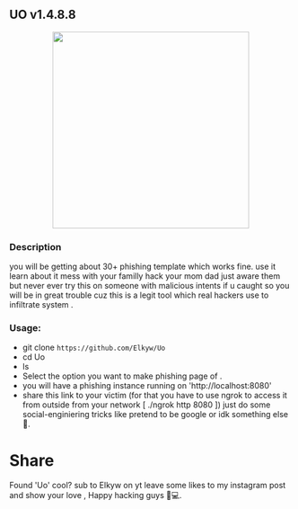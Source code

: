## UO v1.4.8.8

<p align="center">
 <img src="logo.png" width="350px">
</p>

### Description

you will be getting about 30+ phishing template which works fine. use it learn about it mess with your familly hack your mom dad just aware them but never ever try this on someone with malicious intents if u caught so you will be in great trouble cuz this is a legit tool which real hackers use to infiltrate system .

### Usage:
- git clone `https://github.com/Elkyw/Uo`
- cd Uo 
- ls
- Select the option you want to make phishing page of .
- you will have a phishing instance running on 'http://localhost:8080'
- share this link to your victim (for that you have to use ngrok to access it from outside from  your network [ ./ngrok http 8080 ]) just do some social-enginiering tricks like pretend to be google or idk something else🍁. 

# Share

Found 'Uo' cool? sub to Elkyw on yt leave some likes to my instagram post and show your love , Happy hacking guys 🍂💻.
